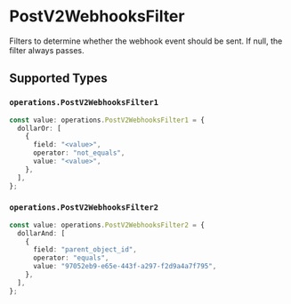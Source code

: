 # PostV2WebhooksFilter

Filters to determine whether the webhook event should be sent. If null, the filter always passes.


## Supported Types

### `operations.PostV2WebhooksFilter1`

```typescript
const value: operations.PostV2WebhooksFilter1 = {
  dollarOr: [
    {
      field: "<value>",
      operator: "not_equals",
      value: "<value>",
    },
  ],
};
```

### `operations.PostV2WebhooksFilter2`

```typescript
const value: operations.PostV2WebhooksFilter2 = {
  dollarAnd: [
    {
      field: "parent_object_id",
      operator: "equals",
      value: "97052eb9-e65e-443f-a297-f2d9a4a7f795",
    },
  ],
};
```

